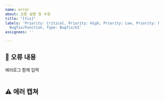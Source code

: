 ```yaml
---
name: error
about: 오류 설명 및 수정
title: "[fix]"
labels: 'Priority: Critical, Priority: High, Priority: Low, Priority: Medium, Type:
  Bugfix/Function, Type: Bugfix/UI'
assignees: ''

---
```


## 🤔 오류 내용
에러로그 함께 입력  
<br>


## ⚠ 에러 캡쳐 

<br>
